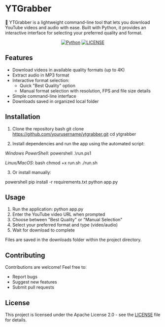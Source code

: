 # YTGrabber

🎥 YTGrabber is a lightweight command-line tool that lets you download YouTube videos and audio with ease. Built with Python, it provides an interactive interface for selecting your preferred quality and format.

<div align="center">

[![Python](https://img.shields.io/badge/Python-3.6+-blue.svg)](https://www.python.org/downloads/)
[![LICENSE](https://img.shields.io/badge/License-Apache%202.0-blue.svg)](LICENSE)

</div>

## Features

- Download videos in available quality formats (up to 4K)
- Extract audio in MP3 format 
- Interactive format selection:
  - Quick "Best Quality" option
  - Manual format selection with resolution, FPS and file size details
- Simple command-line interface
- Downloads saved in organized local folder

## Installation

1. Clone the repository
bash
git clone https://github.com/yourusername/ytgrabber.git
cd ytgrabber


2. Install dependencies and run the app using the automated script:

*Windows PowerShell*:
powershell
.\run.ps1


*Linux/MacOS*:
bash
chmod +x run.sh
./run.sh


3. Or install manually:

powershell
pip install -r requirements.txt
python app.py


## Usage

1. Run the application: python app.py
2. Enter the YouTube video URL when prompted
3. Choose between "Best Quality" or "Manual Selection"
4. Select your preferred format and type (video/audio)
5. Wait for download to complete

Files are saved in the downloads folder within the project directory.

## Contributing

Contributions are welcome! Feel free to:

- Report bugs
- Suggest new features
- Submit pull requests

## License

This project is licensed under the Apache License 2.0 - see the [LICENSE](LICENSE) file for details.